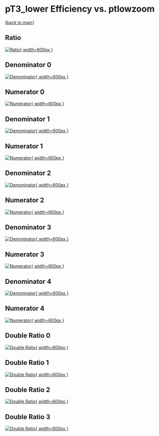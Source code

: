 # pT3_lower Efficiency vs. ptlowzoom

[[back to main](./)]



## Ratio

[![Ratio](../mtv/var/pT3_lower_loweta_0_0_eff_ptlowzoom.png){ width=600px }](../mtv/var/pT3_lower_loweta_0_0_eff_ptlowzoom.pdf)

## Denominator 0

[![Denominator](../mtv/den/pT3_lower_loweta_0_0_eff_ptlowzoom_den0.png){ width=600px }](../mtv/den/pT3_lower_loweta_0_0_eff_ptlowzoom_den0.pdf)

## Numerator 0

[![Numerator](../mtv/num/pT3_lower_loweta_0_0_eff_ptlowzoom_num0.png){ width=600px }](../mtv/num/pT3_lower_loweta_0_0_eff_ptlowzoom_num0.pdf)

## Denominator 1

[![Denominator](../mtv/den/pT3_lower_loweta_0_0_eff_ptlowzoom_den1.png){ width=600px }](../mtv/den/pT3_lower_loweta_0_0_eff_ptlowzoom_den1.pdf)

## Numerator 1

[![Numerator](../mtv/num/pT3_lower_loweta_0_0_eff_ptlowzoom_num1.png){ width=600px }](../mtv/num/pT3_lower_loweta_0_0_eff_ptlowzoom_num1.pdf)

## Denominator 2

[![Denominator](../mtv/den/pT3_lower_loweta_0_0_eff_ptlowzoom_den2.png){ width=600px }](../mtv/den/pT3_lower_loweta_0_0_eff_ptlowzoom_den2.pdf)

## Numerator 2

[![Numerator](../mtv/num/pT3_lower_loweta_0_0_eff_ptlowzoom_num2.png){ width=600px }](../mtv/num/pT3_lower_loweta_0_0_eff_ptlowzoom_num2.pdf)

## Denominator 3

[![Denominator](../mtv/den/pT3_lower_loweta_0_0_eff_ptlowzoom_den3.png){ width=600px }](../mtv/den/pT3_lower_loweta_0_0_eff_ptlowzoom_den3.pdf)

## Numerator 3

[![Numerator](../mtv/num/pT3_lower_loweta_0_0_eff_ptlowzoom_num3.png){ width=600px }](../mtv/num/pT3_lower_loweta_0_0_eff_ptlowzoom_num3.pdf)

## Denominator 4

[![Denominator](../mtv/den/pT3_lower_loweta_0_0_eff_ptlowzoom_den4.png){ width=600px }](../mtv/den/pT3_lower_loweta_0_0_eff_ptlowzoom_den4.pdf)

## Numerator 4

[![Numerator](../mtv/num/pT3_lower_loweta_0_0_eff_ptlowzoom_num4.png){ width=600px }](../mtv/num/pT3_lower_loweta_0_0_eff_ptlowzoom_num4.pdf)

## Double Ratio 0

[![Double Ratio](../mtv/ratio/pT3_lower_loweta_0_0_eff_ptlowzoom_ratio0.png){ width=600px }](../mtv/ratio/pT3_lower_loweta_0_0_eff_ptlowzoom_ratio0.pdf)

## Double Ratio 1

[![Double Ratio](../mtv/ratio/pT3_lower_loweta_0_0_eff_ptlowzoom_ratio1.png){ width=600px }](../mtv/ratio/pT3_lower_loweta_0_0_eff_ptlowzoom_ratio1.pdf)

## Double Ratio 2

[![Double Ratio](../mtv/ratio/pT3_lower_loweta_0_0_eff_ptlowzoom_ratio2.png){ width=600px }](../mtv/ratio/pT3_lower_loweta_0_0_eff_ptlowzoom_ratio2.pdf)

## Double Ratio 3

[![Double Ratio](../mtv/ratio/pT3_lower_loweta_0_0_eff_ptlowzoom_ratio3.png){ width=600px }](../mtv/ratio/pT3_lower_loweta_0_0_eff_ptlowzoom_ratio3.pdf)

